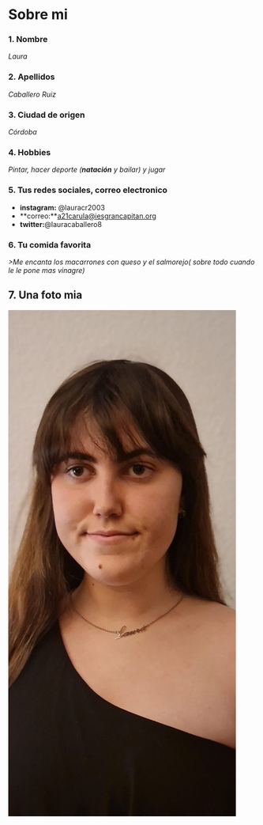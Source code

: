 # Sobre mi

### 1.  Nombre

_Laura_

### 2.  Apellidos

_Caballero Ruiz_

### 3.  Ciudad de origen

_Córdoba_

### 4.  Hobbies

_Pintar, hacer deporte (**natación** y bailar) y jugar_

### 5.  Tus redes sociales, correo electronico

* **instagram:** @lauracr2003
 * **correo:**a21carula@iesgrancapitan.org
 * **twitter:**@lauracaballero8

### 6.  Tu comida favorita

_>Me encanta los macarrones con queso y el salmorejo( sobre todo cuando le le pone mas vinagre)_

## 7.  Una foto mia

![alt](imagenes/foto.jpeg)
